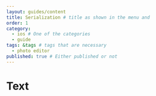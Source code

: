 ```yaml
---
layout: guides/content
title: Serialization # title as shown in the menu and 
order: 1
category: 
  - ios # One of the categories
  - guide
tags: &tags # tags that are necessary
  - photo editor 
published: true # Either published or not 
---
```



# Text